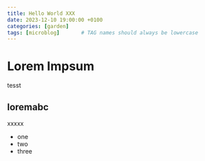 ```yaml
---
title: Hello World XXX
date: 2023-12-10 19:00:00 +0100
categories: [garden]
tags: [microblog]       # TAG names should always be lowercase
---
```


# Lorem Impsum

tesst 

## loremabc

xxxxx

* one
* two
* three